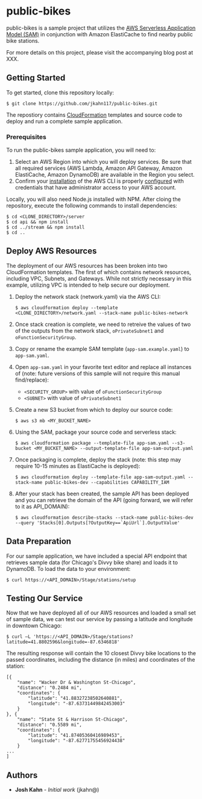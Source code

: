 # public-bikes

public-bikes is a sample project that utilizes the [AWS Serverless Application Model (SAM)](https://aws.amazon.com/about-aws/whats-new/2016/11/introducing-the-aws-serverless-application-model/) in conjunction with Amazon ElastiCache to find nearby public bike stations.

For more details on this project, please visit the accompanying blog post at XXX.

## Getting Started

To get started, clone this repository locally:

```
$ git clone https://github.com/jkahn117/public-bikes.git
```

The repostiory contains [CloudFormation](https://aws.amazon.com/cloudformation/) templates and source code to deploy and run a complete sample application.


### Prerequisites

To run the public-bikes sample application, you will need to:

1. Select an AWS Region into which you will deploy services. Be sure that all required services (AWS Lambda, Amazon API Gateway, Amazon ElastiCache, Amazon DynamoDB) are available in the Region you select.
2. Confirm your [installation](http://docs.aws.amazon.com/cli/latest/userguide/installing.html#install-bundle-other-os) of the AWS CLI is properly [configured](http://docs.aws.amazon.com/cli/latest/userguide/cli-chap-getting-started.html#cli-quick-configuration) with credentials that have administrator access to your AWS account.

Locally, you will also need Node.js installed with NPM.  After cloing the repository, execute the following commands to install dependencies:

```
$ cd <CLONE_DIRECTORY>/server
$ cd api && npm install
$ cd ../stream && npm install
$ cd ..
```

## Deploy AWS Resources

The deployment of our AWS resources has been broken into two CloudFormation templates.  The first of which contains network resources, including VPC, Subnets, and Gateways.  While not strictly necessary in this example, utilizing VPC is intended to help secure our deployment.

1. Deploy the network stack (network.yaml) via the AWS CLI:

    ```
    $ aws cloudformation deploy --template <CLONE_DIRECTORY>/network.yaml --stack-name public-bikes-network
    ```

2. Once stack creation is complete, we need to retreive the values of two of the outputs from the network stack, `oPrivateSubnet1` and `oFunctionSecurityGroup`.

3. Copy or rename the example SAM template (`app-sam.example.yaml`) to `app-sam.yaml`.

4. Open `app-sam.yaml` in your favorite text editor and replace all instances of (note: future versions of this sample will not require this manual find/replace):

    * `<SECURITY_GROUP>` with value of `oFunctionSecurityGroup`
    * `<SUBNET>` with value of `oPrivateSubnet1`

5. Create a new S3 bucket from which to deploy our source code:

    ```
    $ aws s3 mb <MY_BUCKET_NAME>
    ```
6. Using the SAM, package your source code and serverless stack:

    ```
    $ aws cloudformation package --template-file app-sam.yaml --s3-bucket <MY_BUCKET_NAME> --output-template-file app-sam-output.yaml
    ```
7. Once packaging is complete, deploy the stack (note: this step may require 10-15 minutes as ElastiCache is deployed):

    ```
    $ aws cloudformation deploy --template-file app-sam-output.yaml --stack-name public-bikes-dev --capabilities CAPABILITY_IAM
    ```
8. After your stack has been created, the sample API has been deployed and you can retrieve the domain of the API (going forward, we will refer to it as API_DOMAIN):

    ```
    $ aws cloudformation describe-stacks --stack-name public-bikes-dev --query 'Stacks[0].Outputs[?OutputKey==`ApiUrl`].OutputValue'
    ```

## Data Preparation

For our sample application, we have included a special API endpoint that retrieves sample data (for Chicago's Divvy bike share) and loads it to DynamoDB.  To load the data to your environment:

```
$ curl https://<API_DOMAIN>/Stage/stations/setup
```

## Testing Our Service

Now that we have deployed all of our AWS resources and loaded a small set of sample data, we can test our service by passing a latitude and longitude in downtown Chicago:

```
$ curl –L 'https://<API_DOMAIN>/Stage/stations?latitude=41.8802596&longitude=-87.6346818'
```

The resulting response will contain the 10 closest Divvy bike locations to the passed coordinates, including the distance (in miles) and coordinates of the station:

```
[{
    "name": "Wacker Dr & Washington St-Chicago",
    "distance": "0.2484 mi",
    "coordinates": {
        "latitude": "41.88327238502640881",
        "longitude": "-87.63731449842453003"
    }
}, {
    "name": "State St & Harrison St-Chicago",
    "distance": "0.5589 mi",
    "coordinates": {
        "latitude": "41.87405360416989453",
        "longitude": "-87.62771755456924438"
    }
...
]
```

## Authors

* **Josh Kahn** - *Initial work* (jkahn@)
